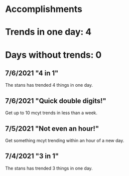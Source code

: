 # Accomplishments  

# Trends in one day: **4**  
# Days without trends: **0**

## 7/6/2021 "4 in 1"  
The stans has trended 4 things in one day.

## 7/6/2021 "Quick double digits!"  
Get up to 10 mcyt trends in less than a week.

## 7/5/2021 "Not even an hour!"  
Get something mcyt trending within an hour of a new day.

## 7/4/2021 "3 in 1"  
The stans has trended 3 things in one day.
